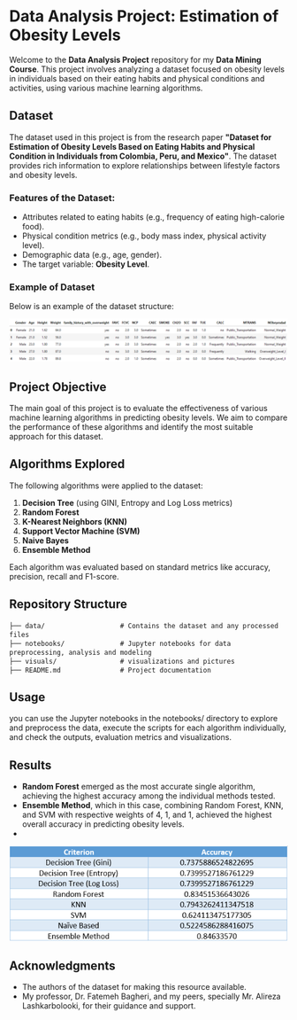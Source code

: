 # Data Analysis Project: Estimation of Obesity Levels

Welcome to the **Data Analysis Project** repository for my **Data Mining Course**. This project involves analyzing a dataset focused on obesity levels in individuals based on their eating habits and physical conditions and activities, using various machine learning algorithms.

## Dataset

The dataset used in this project is from the research paper **"Dataset for Estimation of Obesity Levels Based on Eating Habits and Physical Condition in Individuals from Colombia, Peru, and Mexico"**. The dataset provides rich information to explore relationships between lifestyle factors and obesity levels.

### Features of the Dataset:
- Attributes related to eating habits (e.g., frequency of eating high-calorie food).
- Physical condition metrics (e.g., body mass index, physical activity level).
- Demographic data (e.g., age, gender).
- The target variable: **Obesity Level**.

### Example of Dataset
Below is an example of the dataset structure:

![Dataset Example](visuals/DatasetExample.png "Dataset Example")

## Project Objective

The main goal of this project is to evaluate the effectiveness of various machine learning algorithms in predicting obesity levels. We aim to compare the performance of these algorithms and identify the most suitable approach for this dataset.

## Algorithms Explored

The following algorithms were applied to the dataset:

1. **Decision Tree** (using GINI, Entropy and Log Loss metrics)
2. **Random Forest**
3. **K-Nearest Neighbors (KNN)**
4. **Support Vector Machine (SVM)**
5. **Naive Bayes**
6. **Ensemble Method**

Each algorithm was evaluated based on standard metrics like accuracy, precision, recall and F1-score.

## Repository Structure

```plaintext
├── data/                   # Contains the dataset and any processed files
├── notebooks/              # Jupyter notebooks for data preprocessing, analysis and modeling
├── visuals/                # visualizations and pictures
├── README.md               # Project documentation
```

## Usage
you can use the Jupyter notebooks in the notebooks/ directory to explore and preprocess the data, execute the scripts for each algorithm individually, and check the outputs, evaluation metrics and visualizations.

## Results
- **Random Forest** emerged as the most accurate single algorithm, achieving the highest accuracy among the individual methods tested.
- **Ensemble Method**, which in this case, combining Random Forest, KNN, and SVM with respective weights of 4, 1, and 1, achieved the highest overall accuracy in predicting obesity levels.
- 
![A table comparing accuracy of trained models of different algorithms](visuals/ModelsAccuracyComparison.png "Accuracy of different models")

## Acknowledgments
- The authors of the dataset for making this resource available.
- My professor, Dr. Fatemeh Bagheri, and my peers, specially Mr. Alireza Lashkarbolooki, for their guidance and support.
